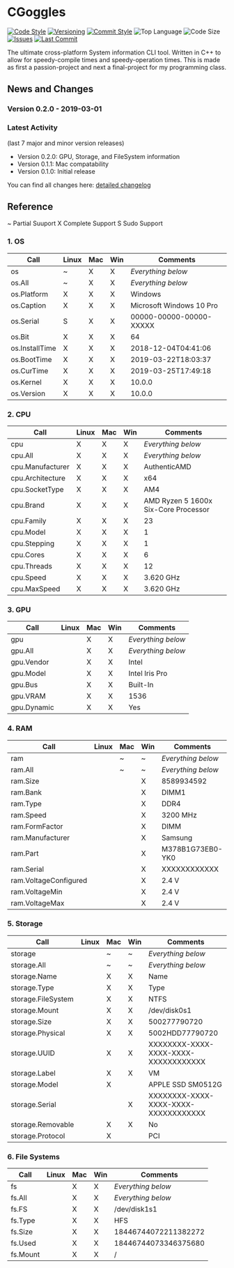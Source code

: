 # CGoggles

[![Code Style](https://img.shields.io/badge/code_style-VS_Code-blue.svg?style=flat)](https://google.github.io/styleguide/cppguide.html)
[![Versioning](https://img.shields.io/badge/versioning-semantic-brightgreen.svg?style=flat)](https://semver.org/)
[![Commit Style](https://img.shields.io/badge/commit_style-gitmoji-yellow.svg?style=flat)](https://gitmoji.carloscuesta.me/)
![Top Language](https://img.shields.io/github/languages/top/evaneliasyoung/cgoggles.svg?style=flat)
![Code Size](https://img.shields.io/github/languages/code-size/evaneliasyoung/cgoggles.svg?style=flat)
[![Issues](https://img.shields.io/github/issues/evaneliasyoung/cgoggles.svg?style=flat)](https://github.com/evaneliasyoung/cgoggles/issues)
[![Last Commit](https://img.shields.io/github/last-commit/evaneliasyoung/cgoggles.svg?style=flat)](https://github.com/evaneliasyoung/cgoggles/commit/master)

The ultimate cross-platform System information CLI tool.
Written in C++ to allow for speedy-compile times and speedy-operation times.
This is made as first a passion-project and next a final-project for my programming class.

## News and Changes

### Version 0.2.0 - 2019-03-01

### Latest Activity

(last 7 major and minor version releases)

- Version 0.2.0: GPU, Storage, and FileSystem information
- Version 0.1.1: Mac compatability
- Version 0.1.0: Initial release

You can find all changes here: [detailed changelog](CHANGELOG.md)

## Reference

~ Partial Suuport
X Complete Support
S Sudo Support

### 1. OS

| Call             | Linux | Mac | Win | Comments                 |
| ---------------- | ----- | --- | --- | ------------------------ |
| os               |   ~   |  X  |  X  | *Everything below*       |
| os.All           |   ~   |  X  |  X  | *Everything below*       |
| os.Platform      |   X   |  X  |  X  | Windows                  |
| os.Caption       |   X   |  X  |  X  | Microsoft Windows 10 Pro |
| os.Serial        |   S   |  X  |  X  | 00000-00000-00000-XXXXX  |
| os.Bit           |   X   |  X  |  X  | 64                       |
| os.InstallTime   |   X   |  X  |  X  | 2018-12-04T04:41:06      |
| os.BootTime      |   X   |  X  |  X  | 2019-03-22T18:03:37      |
| os.CurTime       |   X   |  X  |  X  | 2019-03-25T17:49:18      |
| os.Kernel        |   X   |  X  |  X  | 10.0.0                   |
| os.Version       |   X   |  X  |  X  | 10.0.0                   |

### 2. CPU

| Call             | Linux | Mac | Win | Comments                             |
| ---------------- | ----- | --- | --- | ------------------------------------ |
| cpu              |   X   |  X  |  X  | *Everything below*                   |
| cpu.All          |   X   |  X  |  X  | *Everything below*                   |
| cpu.Manufacturer |   X   |  X  |  X  | AuthenticAMD                         |
| cpu.Architecture |   X   |  X  |  X  | x64                                  |
| cpu.SocketType   |   X   |  X  |  X  | AM4                                  |
| cpu.Brand        |   X   |  X  |  X  | AMD Ryzen 5 1600x Six-Core Processor |
| cpu.Family       |   X   |  X  |  X  | 23                                   |
| cpu.Model        |   X   |  X  |  X  | 1                                    |
| cpu.Stepping     |   X   |  X  |  X  | 1                                    |
| cpu.Cores        |   X   |  X  |  X  | 6                                    |
| cpu.Threads      |   X   |  X  |  X  | 12                                   |
| cpu.Speed        |   X   |  X  |  X  | 3.620 GHz                            |
| cpu.MaxSpeed     |   X   |  X  |  X  | 3.620 GHz                            |

### 3. GPU

| Call        | Linux | Mac | Win | Comments           |
| ----------- | ----- | --- | --- | ------------------ |
| gpu         |       |  X  |  X  | *Everything below* |
| gpu.All     |       |  X  |  X  | *Everything below* |
| gpu.Vendor  |       |  X  |  X  | Intel              |
| gpu.Model   |       |  X  |  X  | Intel Iris Pro     |
| gpu.Bus     |       |  X  |  X  | Built-In           |
| gpu.VRAM    |       |  X  |  X  | 1536               |
| gpu.Dynamic |       |  X  |  X  | Yes                |

### 4. RAM

| Call                        | Linux | Mac | Win | Comments           |
| --------------------------- | ----- | --- | --- | ------------------ |
| ram                         |       |  ~  |  ~  | *Everything below* |
| ram.All                     |       |  ~  |  ~  | *Everything below* |
| ram.Size                    |       |     |  X  | 8589934592         |
| ram.Bank                    |       |     |  X  | DIMM1              |
| ram.Type                    |       |     |  X  | DDR4               |
| ram.Speed                   |       |     |  X  | 3200 MHz           |
| ram.FormFactor              |       |     |  X  | DIMM               |
| ram.Manufacturer            |       |     |  X  | Samsung            |
| ram.Part                    |       |     |  X  | M378B1G73EB0-YK0   |
| ram.Serial                  |       |     |  X  | XXXXXXXXXXXX       |
| ram.VoltageConfigured       |       |     |  X  | 2.4 V              |
| ram.VoltageMin              |       |     |  X  | 2.4 V              |
| ram.VoltageMax              |       |     |  X  | 2.4 V              |

### 5. Storage

| Call               | Linux | Mac | Win | Comments                             |
| ------------------ | ----- | --- | --- | ------------------------------------ |
| storage            |       |  ~  |  ~  | *Everything below*                   |
| storage.All        |       |  ~  |  ~  | *Everything below*                   |
| storage.Name       |       |  X  |  X  | Name                                 |
| storage.Type       |       |  X  |  X  | Type                                 |
| storage.FileSystem |       |  X  |  X  | NTFS                                 |
| storage.Mount      |       |  X  |  X  | /dev/disk0s1                         |
| storage.Size       |       |  X  |  X  | 500277790720                         |
| storage.Physical   |       |  X  |  X  | 5002HDD77790720                      |
| storage.UUID       |       |  X  |  X  | XXXXXXXX-XXXX-XXXX-XXXX-XXXXXXXXXXXX |
| storage.Label      |       |  X  |  X  | VM                                   |
| storage.Model      |       |  X  |     | APPLE SSD SM0512G                    |
| storage.Serial     |       |     |  X  | XXXXXXXX-XXXX-XXXX-XXXX-XXXXXXXXXXXX |
| storage.Removable  |       |  X  |  X  | No                                   |
| storage.Protocol   |       |  X  |     | PCI                                  |

### 6. File Systems

| Call     | Linux | Mac | Win | Comments             |
| -------- | ----- | --- | --- | -------------------- |
| fs       |       |  X  |  X  | *Everything below*   |
| fs.All   |       |  X  |  X  | *Everything below*   |
| fs.FS    |       |  X  |  X  | /dev/disk1s1         |
| fs.Type  |       |  X  |  X  | HFS                  |
| fs.Size  |       |  X  |  X  | 18446744072211382272 |
| fs.Used  |       |  X  |  X  | 18446744073346375680 |
| fs.Mount |       |  X  |  X  | /                    |
